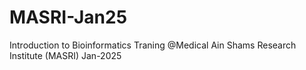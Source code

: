 # MASRI-Jan25
Introduction to Bioinformatics Traning @Medical Ain Shams Research Institute (MASRI) Jan-2025
